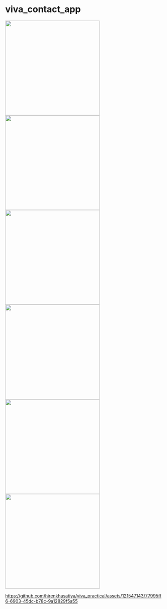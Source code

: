 # viva_contact_app

<img src = "https://github.com/hirenkhasatiya/viva_practical/assets/121547143/573344da-c556-4111-a9b7-2f4915885224" width = 300 >
<img src = "https://github.com/hirenkhasatiya/viva_practical/assets/121547143/9752a0d0-a62b-4e04-9768-1c5b78fd2776" width = 300 >
<img src = "https://github.com/hirenkhasatiya/viva_practical/assets/121547143/3a76a1a2-758f-4d78-8944-e60d82e20826" width = 300 >
<img src = "https://github.com/hirenkhasatiya/viva_practical/assets/121547143/740f737d-9c74-4a90-bb3d-0c7d4130b0de" width = 300 >
<img src = "https://github.com/hirenkhasatiya/viva_practical/assets/121547143/bc9e9c26-e748-4141-b0c5-0662e2f8779e" width = 300 >
<img src = "https://github.com/hirenkhasatiya/viva_practical/assets/121547143/cd7f1f12-fc43-4b4f-bc48-b6e87a97a598" width = 300 >


https://github.com/hirenkhasatiya/viva_practical/assets/121547143/77995ff6-6903-45dc-b78c-9a12829f5a55
